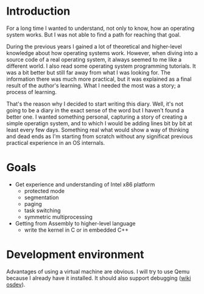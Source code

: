 # Introduction

For a long time I wanted to understand, not only to know, how an
operating system works. But I was not able to find a path for reaching
that goal.

During the previous years I gained a lot of theoretical and
higher-level knowledge about how operating systems work. However, when
diving into a source code of a real operating system, it always seemed
to me like a different world. I also read some operating system
programming tutorials. It was a bit better but still far away from
what I was looking for. The information there was much more practical,
but it was explained as a final result of the author's learning. What
I needed the most was a story; a process of learning.

That's the reason why I decided to start writing this diary. Well,
it's not going to be a diary in the exact sense of the word but I
haven't found a better one. I wanted something personal, capturing a
story of creating a simple operatign system, and to which I would be
adding lines bit by bit at least every few days. Something real what
would show a way of thinking and dead ends as I'm starting from
scratch without any significat previous practical experience in an OS
internals.

# Goals

- Get experience and understanding of Intel x86 platform
    - protected mode
	- segmentation
	- paging
	- task switching
	- symmetric multiprocessing
- Getting from Assembly to higher-level language
    - write the kernel in C or in embedded C++

# Development environment

Advantages of using a virtual machine are obvious. I will try to use
Qemu because I already have it installed. It should also support
debugging ([wiki osdev](https://wiki.osdev.org/QEMU)).
